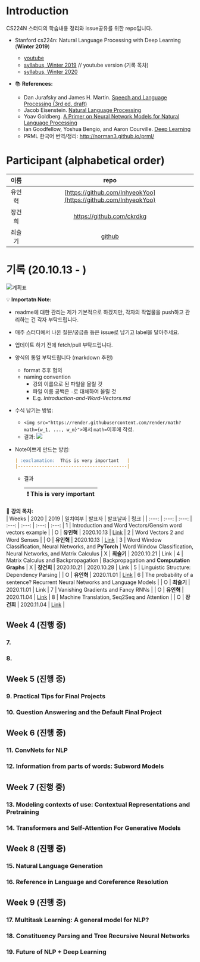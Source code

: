 # Introduction

CS224N 스터디의 학습내용 정리와 issue공유를 위한 repo입니다. 

- Stanford cs224n: Natural Language Processing with Deep Learning (**Winter 2019**)
  * [youtube](https://youtu.be/8rXD5-xhemo)
  * [syllabus, Winter 2019](https://web.stanford.edu/class/archive/cs/cs224n/cs224n.1194/) // youtube version (기록 목차)
  * [syllabus, Winter 2020](http://web.stanford.edu/class/cs224n/)

- 📚 **References:**
  - Dan Jurafsky and James H. Martin. [Speech and Language Processing (3rd ed. draft)](https://web.stanford.edu/~jurafsky/slp3/)
  - Jacob Eisenstein. [Natural Language Processing](/src/eisenstein-nlp-notes.pdf)
  - Yoav Goldberg. [A Primer on Neural Network Models for Natural Language Processing](/src/A-Primer-on-Neural-Network-Models-for-Natural-Language-Processing.pdf)
  - Ian Goodfellow, Yoshua Bengio, and Aaron Courville. [Deep Learning](http://www.deeplearningbook.org/)
  - PRML 한국어 번역/정리: http://norman3.github.io/prml/


# Participant (alphabetical order)

| 이름 | repo |
| :---: | :---: |
|유인혁|[https://github.com/InhyeokYoo](https://github.com/InhyeokYoo) |
|장건희|https://github.com/ckrdkg |
|최슬기|[github](https://github.com/abooundev)  |


# 기록 (20.10.13 - )

![계획표](https://user-images.githubusercontent.com/47516855/97106526-8b0b9700-1705-11eb-8503-916730dcc116.png)


💡 **Importatn Note:**
- readme에 대한 관리는 제가 기본적으로 하겠지만, 각자의 작업물을 push하고 관리하는 건 각자 부탁드립니다.
- 매주 스터디에서 나온 질문/궁금증 등은 issue로 남기고 label을 달아주세요.
- 업데이트 하기 전에 fetch/pull 부탁드립니다.
- 양식의 통일 부탁드립니다 (markdown 추천)
  - format 추후 협의
  - naming convention
    - 강의 이름으로 된 파일을 올릴 것
    - 파일 이름 공백은 `-`로 대체하여 올릴 것
    - E.g. *Introduction-and-Word-Vectors.md*
- 수식 남기는 방법:
  - `<img src="https://render.githubusercontent.com/render/math?math={w_1, ..., w_m}">`에서 `math=`이후에 작성.
  - 결과: <img src="https://render.githubusercontent.com/render/math?math={w_1, ..., w_m}">
- Note이쁘게 만드는 방법:

  ```markdown
  | :exclamation:  This is very important   |
  |-----------------------------------------|
  ```
  - 결과

    | :exclamation:  This is very important   |
    |-----------------------------------------|

📑 **강의 목차:**  
| Weeks | 2020 | 2019 | 일치여부 | 발표자 | 발표날짜 | 링크 |
| :---: | :---: | :---: | :---: | :---: | :---: | :---: |
1 |  Introduction and Word Vectors/Gensim word vectors example |  | O | **유인혁** | 2020.10.13 | [Link](/week1) |
2 | Word Vectors 2 and Word Senses |  | O | **유인혁** | 2020.10.13 | [Link](/week1) |
3 | Word Window Classification, Neural Networks, and **PyTorch**  | Word Window Classification, Neural Networks, and Matrix Calculus | X |  **최슬기** | 2020.10.21 | Link |
4 | Matrix Calculus and Backpropagation | Backpropagation and **Computation Graphs** | X |  **장건희** | 2020.10.21 | 2020.10.28 | Link |
5 | Linguistic Structure: Dependency Parsing  |  | O | **유인혁** | 2020.11.01 | [Link](/week3/Linguistic-Structure-Dependency-Parsing.md) |
6 | The probability of a sentence? Recurrent Neural Networks and Language Models | | O | **최슬기**  | 2020.11.01 |  Link |
7 | Vanishing Gradients and Fancy RNNs | | O | **유인혁**  | 2020.11.04 |  [Link](/) |
8 | Machine Translation, Seq2Seq and Attention | | O | **장건희**  | 2020.11.04 |  [Link](/) |


## Week 4 (진행 중)

### 7. 

### 8. 

## Week 5 (진행 중)

### 9. Practical Tips for Final Projects 

### 10. Question Answering and the Default Final Project

## Week 6 (진행 중)

### 11. ConvNets for NLP 

### 12. Information from parts of words: Subword Models

## Week 7 (진행 중)

### 13. Modeling contexts of use: Contextual Representations and Pretraining 

### 14. Transformers and Self-Attention For Generative Models

## Week 8 (진행 중)

### 15. Natural Language Generation 

### 16. Reference in Language and Coreference Resolution

## Week 9 (진행 중)

### 17. Multitask Learning: A general model for NLP?

### 18. Constituency Parsing and Tree Recursive Neural Networks 

### 19. Future of NLP + Deep Learning 


